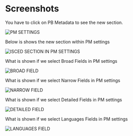# Screenshots

You have to click on PB Metadata to see the new section.

![PM SETTINGS](https://github.com/Books4Languages/pressbooks-metadata-isced/blob/master/pressbooks-isced-fields/screenshots/settings_PB_Metadata.JPG)

Below is shows the new section within PM settings

![ISCED SECTION IN PM SETTINGS](https://github.com/Books4Languages/pressbooks-metadata-isced/blob/master/pressbooks-isced-fields/screenshots/SECTION.JPG)

What is shown if we select Broad Fields in PM settings

![BROAD FIELD](https://github.com/Books4Languages/pressbooks-metadata-isced/blob/master/pressbooks-isced-fields/screenshots/isced_broad.JPG)

What is shown if we select Narrow Fields in PM settings

![NARROW FIELD](https://github.com/Books4Languages/pressbooks-metadata-isced/blob/master/pressbooks-isced-fields/screenshots/isced_narrow.JPG)

What is shown if we select Detailed Fields in PM settings

![DETAILED FIELD](https://github.com/Books4Languages/pressbooks-metadata-isced/blob/master/pressbooks-isced-fields/screenshots/isced_detailed.JPG)

What is shown if we select Languages Fields in PM settings

![LANGUAGES FIELD](https://github.com/Books4Languages/pressbooks-metadata-isced/blob/master/pressbooks-isced-fields/screenshots/isced_languages.JPG)
